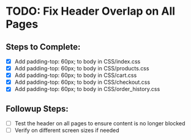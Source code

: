 # TODO: Fix Header Overlap on All Pages

## Steps to Complete:
- [x] Add padding-top: 60px; to body in CSS/index.css
- [x] Add padding-top: 60px; to body in CSS/products.css
- [x] Add padding-top: 60px; to body in CSS/cart.css
- [x] Add padding-top: 60px; to body in CSS/checkout.css
- [x] Add padding-top: 60px; to body in CSS/order_history.css

## Followup Steps:
- [ ] Test the header on all pages to ensure content is no longer blocked
- [ ] Verify on different screen sizes if needed
